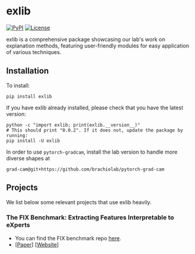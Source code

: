 # exlib
[![PyPI](https://img.shields.io/pypi/v/exlib)](https://pypi.org/project/exlib/)
[![License](https://img.shields.io/badge/license-MIT-blue.svg)](https://github.com/BrachioLab/exlib/blob/master/LICENSE)

exlib is a comprehensive package showcasing our lab's work on explanation methods, featuring user-friendly modules for easy application of various techniques. 

## Installation
To install:
```
pip install exlib
```

If you have exlib already installed, please check that you have the latest version:
```
python -c "import exlib; print(exlib.__version__)"
# This should print "0.0.2". If it does not, update the package by running:
pip install -U exlib
```

In order to use `pytorch-gradcam`, install the lab version to handle more diverse shapes at 
```
grad-cam@git+https://github.com/brachiolab/pytorch-grad-cam
```

## Projects
We list below some relevant projects that use exlib heavily.

### The FIX Benchmark: Extracting Features Interpretable to eXperts
* You can find the FIX benchmark repo [here](https://github.com/BrachioLab/exlib/tree/dev/fix). 
* [<a href="https://github.com/BrachioLab/brachiolab.github.io/blob/live/fix/jin2024fix.pdf">Paper</a>] [<a href="https://brachiolab.github.io/fix/">Website</a>] 

